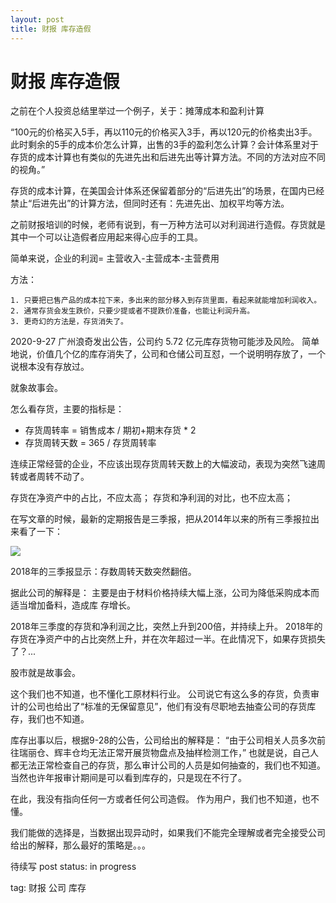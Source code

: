 ```yaml
---
layout: post
title: 财报 库存造假
---
```


# 财报 库存造假

之前在个人投资总结里举过一个例子，关于：摊薄成本和盈利计算

“100元的价格买入5手，再以110元的价格买入3手，再以120元的价格卖出3手。此时剩余的5手的成本价怎么计算，出售的3手的盈利怎么计算？会计体系里对于存货的成本计算也有类似的先进先出和后进先出等计算方法。不同的方法对应不同的视角。”

存货的成本计算，在美国会计体系还保留着部分的“后进先出”的场景，在国内已经禁止“后进先出”的计算方法，但同时还有：先进先出、加权平均等方法。

之前财报培训的时候，老师有说到，有一万种方法可以对利润进行造假。存货就是其中一个可以让造假者应用起来得心应手的工具。

简单来说，企业的利润= 主营收入-主营成本-主营费用

方法：
	
    1. 只要把已售产品的成本拉下来，多出来的部分移入到存货里面，看起来就能增加利润收入。
	2. 通常存货会发生跌价，只要少提或者不提跌价准备，也能让利润升高。
	3. 更奇幻的方法是，存货消失了。

2020-9-27 广州浪奇发出公告，公司约 5.72 亿元库存货物可能涉及风险。
简单地说，价值几个亿的库存消失了，公司和仓储公司互怼，一个说明明存放了，一个说根本没有存放过。

就象故事会。

怎么看存货，主要的指标是：

* 存货周转率 = 销售成本 / 期初+期末存货 * 2
* 存货周转天数 = 365 / 存货周转率

连续正常经营的企业，不应该出现存货周转天数上的大幅波动，表现为突然飞速周转或者周转不动了。

存货在净资产中的占比，不应太高；
存货和净利润的对比，也不应太高；

在写文章的时候，最新的定期报告是三季报，把从2014年以来的所有三季报拉出来看了一下：


<img src="{{site.url}}/img/financial_report_001.jpg">


2018年的三季报显示：存数周转天数突然翻倍。

据此公司的解释是：
主要是由于材料价格持续大幅上涨，公司为降低采购成本而适当增加备料，造成库 存增长。

2018年三季度的存货和净利润之比，突然上升到200倍，并持续上升。
2018年的存货在净资产中的占比突然上升，并在次年超过一半。在此情况下，如果存货损失了？...

股市就是故事会。

这个我们也不知道，也不懂化工原材料行业。
公司说它有这么多的存货，负责审计的公司也给出了“标准的无保留意见”，他们有没有尽职地去抽查公司的存货库存，我们也不知道。

库存出事以后，根据9-28的公告，公司给出的解释是：
“由于公司相关人员多次前往瑞丽仓、辉丰仓均无法正常开展货物盘点及抽样检测工作，”
也就是说，自己人都无法正常检查自己的存货，那么审计公司的人员是如何抽查的，我们也不知道。当然也许年报审计期间是可以看到库存的，只是现在不行了。

在此，我没有指向任何一方或者任何公司造假。
作为用户，我们也不知道，也不懂。

我们能做的选择是，当数据出现异动时，如果我们不能完全理解或者完全接受公司给出的解释，那么最好的策略是。。。




待续写
post status: in progress

tag: 财报 公司 库存

